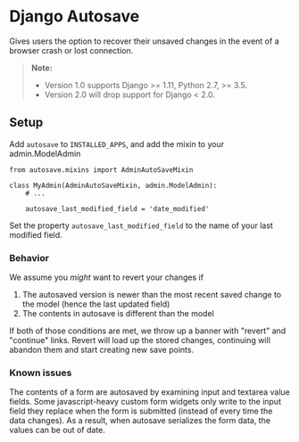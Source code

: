 # Django Autosave

Gives users the option to recover their unsaved changes in the event of a browser crash or lost connection.

> **Note:**
> 
> * Version 1.0 supports Django >= 1.11, Python 2.7, >= 3.5.
> * Version 2.0 will drop support for Django < 2.0.

## Setup

Add ``autosave`` to ``INSTALLED_APPS``, and add the mixin to your admin.ModelAdmin

    from autosave.mixins import AdminAutoSaveMixin

    class MyAdmin(AdminAutoSaveMixin, admin.ModelAdmin):
        # ...

        autosave_last_modified_field = 'date_modified'

Set the property ``autosave_last_modified_field`` to the name of your last modified field.

### Behavior

We assume you *might* want to revert your changes if

1. The autosaved version is newer than the most recent saved change to the model (hence the last updated field)
2. The contents in autosave is different than the model

If both of those conditions are met, we throw up a banner with "revert" and "continue" links. Revert will load up the stored
changes, continuing will abandon them and start creating new save points.

### Known issues

The contents of a form are autosaved by examining input and textarea value fields. Some javascript-heavy custom
form widgets only write to the input field they replace when the form is submitted (instead of every time the data changes). 
As a result, when autosave serializes the form data, the values can be out of date.
